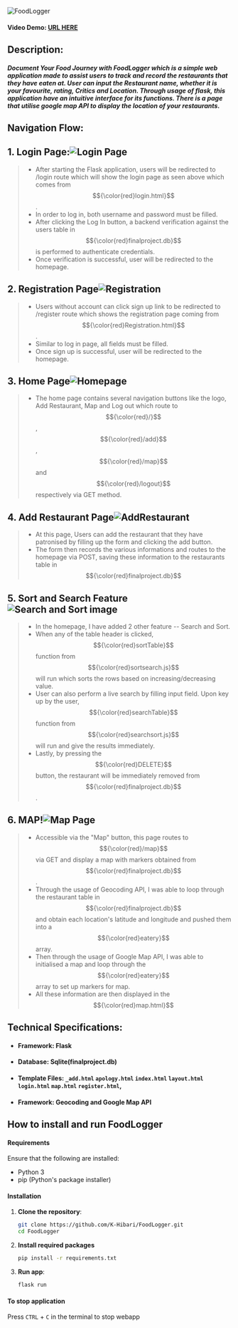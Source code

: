 ![FoodLogger](static/1.png)
#### Video Demo:  [URL HERE](https://youtu.be/oKhzwdV9dH8)

## Description: 
##### Document Your Food Journey with FoodLogger which is a simple web application made to assist users to track and record the restaurants that they have eaten at. User can input the Restaurant name, whether it is your favourite, rating, Critics and Location. Through usage of flask, this application have an intuitive interface for its functions. There is a page that utilise google map API to display the location of your restaurants.

## **Navigation Flow:**
## 1. Login Page:![Login Page](static/login.png)
>- After starting the Flask application, users will be redirected to /login route which will show the login page as seen above which comes from $${\color{red}login.html}$$.
>- In order to log in, both username and password must be filled.
>- After clicking the Log In button, a backend verification against the users table in $${\color{red}finalproject.db}$$ is performed to authenticate credentials.
>- Once verification is successful, user will be redirected to the homepage.

## 2. Registration Page![Registration](static/Registration.png)
>- Users without account can click sign up link to be redirected to /register route which shows the registration page coming from $${\color{red}Registration.html}$$.
>- Similar to log in page, all fields must be filled.
>- Once sign up is successful, user will be redirected to the homepage.

## 3. Home Page![Homepage](static/Homepage.png)
>- The home page contains several navigation buttons like the logo, Add Restaurant, Map and Log out which route to $${\color{red}/}$$, $${\color{red}/add}$$, $${\color{red}/map}$$ and $${\color{red}/logout}$$ respectively via GET method.

## 4. Add Restaurant Page![AddRestaurant](static/AddRestaurant.png)
>- At this page, Users can add the restaurant that they have patronised by filling up the form and clicking the add button.
>- The form then records the various informations and routes to the homepage via POST, saving these information to the restaurants table in $${\color{red}finalproject.db}$$

## 5. Sort and Search Feature![Search and Sort image](static/SortSearch.png)
>- In the homepage, I have added 2 other feature -- Search and Sort.
>- When any of the table header is clicked, $${\color{red}sortTable}$$ function from $${\color{red}sortsearch.js}$$ will run which sorts the rows based on increasing/decreasing value.
>- User can also perform a live search by filling input field. Upon key up by the user, $${\color{red}searchTable}$$ function from $${\color{red}searchsort.js}$$ will run and give the results immediately.
>- Lastly, by pressing the $${\color{red}DELETE}$$ button, the restaurant will be immediately removed from $${\color{red}finalproject.db}$$.

## 6. MAP!![Map Page](static/Map.png)
>- Accessible via the "Map" button, this page routes to $${\color{red}/map}$$ via GET and display a map with markers obtained from $${\color{red}finalproject.db}$$.
>- Through the usage of Geocoding API, I was able to loop through the restaurant table in $${\color{red}finalproject.db}$$ and obtain each location's latitude and longitude and pushed them into a $${\color{red}eatery}$$ array.
>- Then through the usage of Google Map API, I was able to initialised a map and loop through the $${\color{red}eatery}$$ array to set up markers for map. 
>- All these information are then displayed in the $${\color{red}map.html}$$

## **Technical Specifications:**
- #### **Framework**: Flask
- #### **Database**: Sqlite(finalproject.db)
- #### **Template Files**: `_add.html`  `apology.html`  `index.html`  `layout.html`  `login.html`  `map.html`  `register.html`, 
- #### **Framework**: Geocoding and Google Map API

## How to install and run FoodLogger

#### Requirements

Ensure that the following are installed:
- Python 3
- pip (Python's package installer)

#### Installation

1. **Clone the repository**:
   ```bash
   git clone https://github.com/K-Hibari/FoodLogger.git
   cd FoodLogger
   
2. **Install required packages**
   ```bash
   pip install -r requirements.txt

4. **Run app**:
   ```bash
   flask run

#### To stop application
Press `CTRL` + `C` in the terminal to stop webapp